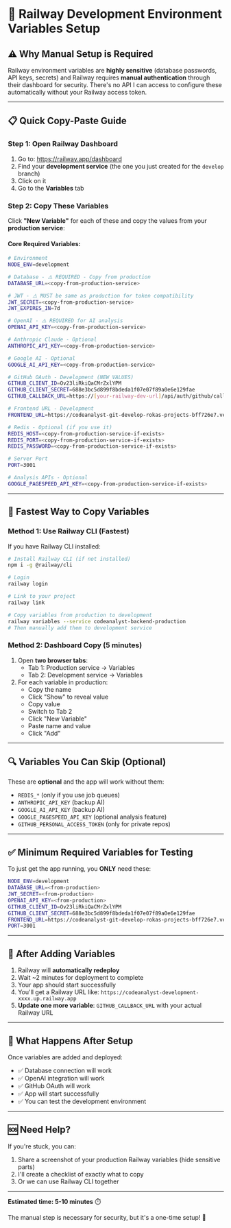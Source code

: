 # 🔧 Railway Development Environment Variables Setup

## ⚠️ Why Manual Setup is Required

Railway environment variables are **highly sensitive** (database passwords, API keys, secrets) and Railway requires **manual authentication** through their dashboard for security. There's no API I can access to configure these automatically without your Railway access token.

---

## 📋 Quick Copy-Paste Guide

### **Step 1: Open Railway Dashboard**
1. Go to: https://railway.app/dashboard
2. Find your **development service** (the one you just created for the `develop` branch)
3. Click on it
4. Go to the **Variables** tab

### **Step 2: Copy These Variables**

Click **"New Variable"** for each of these and copy the values from your **production service**:

#### **Core Required Variables:**

```bash
# Environment
NODE_ENV=development

# Database - ⚠️ REQUIRED - Copy from production
DATABASE_URL=<copy-from-production-service>

# JWT - ⚠️ MUST be same as production for token compatibility
JWT_SECRET=<copy-from-production-service>
JWT_EXPIRES_IN=7d

# OpenAI - ⚠️ REQUIRED for AI analysis
OPENAI_API_KEY=<copy-from-production-service>

# Anthropic Claude - Optional
ANTHROPIC_API_KEY=<copy-from-production-service>

# Google AI - Optional
GOOGLE_AI_API_KEY=<copy-from-production-service>

# GitHub OAuth - Development (NEW VALUES)
GITHUB_CLIENT_ID=Ov23liRkiQaCMrZxlYPM
GITHUB_CLIENT_SECRET=688e3bc5d899f8bdeda1f07e07f89a0e6e129fae
GITHUB_CALLBACK_URL=https://[your-railway-dev-url]/api/auth/github/callback

# Frontend URL - Development
FRONTEND_URL=https://codeanalyst-git-develop-rokas-projects-bff726e7.vercel.app

# Redis - Optional (if you use it)
REDIS_HOST=<copy-from-production-service-if-exists>
REDIS_PORT=<copy-from-production-service-if-exists>
REDIS_PASSWORD=<copy-from-production-service-if-exists>

# Server Port
PORT=3001

# Analysis APIs - Optional
GOOGLE_PAGESPEED_API_KEY=<copy-from-production-service-if-exists>
```

---

## 🚀 **Fastest Way to Copy Variables**

### **Method 1: Use Railway CLI (Fastest)**

If you have Railway CLI installed:

```bash
# Install Railway CLI (if not installed)
npm i -g @railway/cli

# Login
railway login

# Link to your project
railway link

# Copy variables from production to development
railway variables --service codeanalyst-backend-production
# Then manually add them to development service
```

### **Method 2: Dashboard Copy (5 minutes)**

1. Open **two browser tabs**:
   - Tab 1: Production service → Variables
   - Tab 2: Development service → Variables
2. For each variable in production:
   - Copy the name
   - Click "Show" to reveal value
   - Copy value
   - Switch to Tab 2
   - Click "New Variable"
   - Paste name and value
   - Click "Add"

---

## 🔍 **Variables You Can Skip (Optional)**

These are **optional** and the app will work without them:

- `REDIS_*` (only if you use job queues)
- `ANTHROPIC_API_KEY` (backup AI)
- `GOOGLE_AI_API_KEY` (backup AI)
- `GOOGLE_PAGESPEED_API_KEY` (optional analysis feature)
- `GITHUB_PERSONAL_ACCESS_TOKEN` (only for private repos)

---

## ✅ **Minimum Required Variables for Testing**

To just get the app running, you **ONLY** need these:

```bash
NODE_ENV=development
DATABASE_URL=<from-production>
JWT_SECRET=<from-production>
OPENAI_API_KEY=<from-production>
GITHUB_CLIENT_ID=Ov23liRkiQaCMrZxlYPM
GITHUB_CLIENT_SECRET=688e3bc5d899f8bdeda1f07e07f89a0e6e129fae
FRONTEND_URL=https://codeanalyst-git-develop-rokas-projects-bff726e7.vercel.app
PORT=3001
```

---

## 📝 **After Adding Variables**

1. Railway will **automatically redeploy**
2. Wait ~2 minutes for deployment to complete
3. Your app should start successfully
4. You'll get a Railway URL like: `https://codeanalyst-development-xxxx.up.railway.app`
5. **Update one more variable**: `GITHUB_CALLBACK_URL` with your actual Railway URL

---

## 🎯 **What Happens After Setup**

Once variables are added and deployed:
- ✅ Database connection will work
- ✅ OpenAI integration will work
- ✅ GitHub OAuth will work
- ✅ App will start successfully
- ✅ You can test the development environment

---

## 🆘 **Need Help?**

If you're stuck, you can:
1. Share a screenshot of your production Railway variables (hide sensitive parts)
2. I'll create a checklist of exactly what to copy
3. Or we can use Railway CLI together

---

**Estimated time: 5-10 minutes** ⏱️

The manual step is necessary for security, but it's a one-time setup! 🚀

